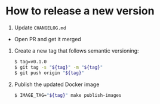 # How to release a new version

1. Update `CHANGELOG.md`
  - Open PR and get it merged
1. Create a new tag that follows semantic versioning:
    ```bash
    $ tag=v0.1.0
    $ git tag -s "${tag}" -m "${tag}"
    $ git push origin "${tag}"
    ```
1. Publish the updated Docker image
    ```bash
    $ IMAGE_TAG="${tag}" make publish-images
    ```
